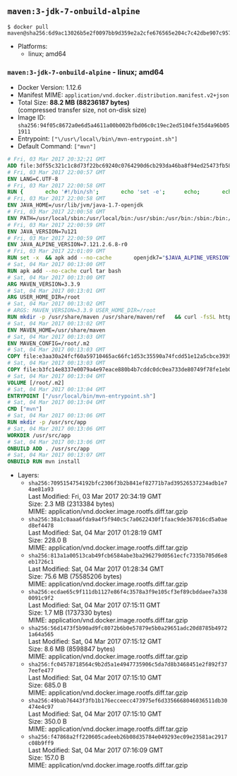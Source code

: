 ## `maven:3-jdk-7-onbuild-alpine`

```console
$ docker pull maven@sha256:6d9ac13026b5e2f0097bb9d359e2a2cfe676565e204c7c42dbe907c9573dc6ba
```

-	Platforms:
	-	linux; amd64

### `maven:3-jdk-7-onbuild-alpine` - linux; amd64

-	Docker Version: 1.12.6
-	Manifest MIME: `application/vnd.docker.distribution.manifest.v2+json`
-	Total Size: **88.2 MB (88236187 bytes)**  
	(compressed transfer size, not on-disk size)
-	Image ID: `sha256:94f05c8672a0e6d5a4611a00b002bfbd06c0c19ec2ed5104fe35d4a96b051911`
-	Entrypoint: `["\/usr\/local\/bin\/mvn-entrypoint.sh"]`
-	Default Command: `["mvn"]`

```dockerfile
# Fri, 03 Mar 2017 20:32:21 GMT
ADD file:3df55c321c1c8d73f22bc69240c0764290d6cb293da46ba8f94ed25473fb5853 in / 
# Fri, 03 Mar 2017 22:00:57 GMT
ENV LANG=C.UTF-8
# Fri, 03 Mar 2017 22:00:58 GMT
RUN { 		echo '#!/bin/sh'; 		echo 'set -e'; 		echo; 		echo 'dirname "$(dirname "$(readlink -f "$(which javac || which java)")")"'; 	} > /usr/local/bin/docker-java-home 	&& chmod +x /usr/local/bin/docker-java-home
# Fri, 03 Mar 2017 22:00:58 GMT
ENV JAVA_HOME=/usr/lib/jvm/java-1.7-openjdk
# Fri, 03 Mar 2017 22:00:58 GMT
ENV PATH=/usr/local/sbin:/usr/local/bin:/usr/sbin:/usr/bin:/sbin:/bin:/usr/lib/jvm/java-1.7-openjdk/jre/bin:/usr/lib/jvm/java-1.7-openjdk/bin
# Fri, 03 Mar 2017 22:00:59 GMT
ENV JAVA_VERSION=7u121
# Fri, 03 Mar 2017 22:00:59 GMT
ENV JAVA_ALPINE_VERSION=7.121.2.6.8-r0
# Fri, 03 Mar 2017 22:01:09 GMT
RUN set -x 	&& apk add --no-cache 		openjdk7="$JAVA_ALPINE_VERSION" 	&& [ "$JAVA_HOME" = "$(docker-java-home)" ]
# Sat, 04 Mar 2017 00:13:00 GMT
RUN apk add --no-cache curl tar bash
# Sat, 04 Mar 2017 00:13:00 GMT
ARG MAVEN_VERSION=3.3.9
# Sat, 04 Mar 2017 00:13:01 GMT
ARG USER_HOME_DIR=/root
# Sat, 04 Mar 2017 00:13:02 GMT
# ARGS: MAVEN_VERSION=3.3.9 USER_HOME_DIR=/root
RUN mkdir -p /usr/share/maven /usr/share/maven/ref   && curl -fsSL http://apache.osuosl.org/maven/maven-3/$MAVEN_VERSION/binaries/apache-maven-$MAVEN_VERSION-bin.tar.gz     | tar -xzC /usr/share/maven --strip-components=1   && ln -s /usr/share/maven/bin/mvn /usr/bin/mvn
# Sat, 04 Mar 2017 00:13:02 GMT
ENV MAVEN_HOME=/usr/share/maven
# Sat, 04 Mar 2017 00:13:03 GMT
ENV MAVEN_CONFIG=/root/.m2
# Sat, 04 Mar 2017 00:13:03 GMT
COPY file:e3aa30a24fcf60a59710465ac66fc1d53c35590a74fcdd51e12a5cbce393904b in /usr/local/bin/mvn-entrypoint.sh 
# Sat, 04 Mar 2017 00:13:03 GMT
COPY file:b3fc14e8337e0079a4e97eace880b4b7cddc0dc0ea733de80749f78fe1eb089a in /usr/share/maven/ref/ 
# Sat, 04 Mar 2017 00:13:04 GMT
VOLUME [/root/.m2]
# Sat, 04 Mar 2017 00:13:04 GMT
ENTRYPOINT ["/usr/local/bin/mvn-entrypoint.sh"]
# Sat, 04 Mar 2017 00:13:04 GMT
CMD ["mvn"]
# Sat, 04 Mar 2017 00:13:06 GMT
RUN mkdir -p /usr/src/app
# Sat, 04 Mar 2017 00:13:06 GMT
WORKDIR /usr/src/app
# Sat, 04 Mar 2017 00:13:06 GMT
ONBUILD ADD . /usr/src/app
# Sat, 04 Mar 2017 00:13:07 GMT
ONBUILD RUN mvn install
```

-	Layers:
	-	`sha256:7095154754192bfc2306f3b2b841ef82771b7ad39526537234adb1e74ae81a93`  
		Last Modified: Fri, 03 Mar 2017 20:34:19 GMT  
		Size: 2.3 MB (2313384 bytes)  
		MIME: application/vnd.docker.image.rootfs.diff.tar.gzip
	-	`sha256:38a1c0aaa6fda9a4f5f940c5c7a0622430f1faac9de367016cd5a0aed8ef4478`  
		Last Modified: Sat, 04 Mar 2017 01:28:19 GMT  
		Size: 228.0 B  
		MIME: application/vnd.docker.image.rootfs.diff.tar.gzip
	-	`sha256:813a1a00513cab49fcb6584abe3ba296279d0561ecfc7335b705d6e8eb1726c1`  
		Last Modified: Sat, 04 Mar 2017 01:28:34 GMT  
		Size: 75.6 MB (75585206 bytes)  
		MIME: application/vnd.docker.image.rootfs.diff.tar.gzip
	-	`sha256:ecdae65c9f111db1127e86f4c3578a3f9e105cf3ef89cbddaee7a3380091c9f2`  
		Last Modified: Sat, 04 Mar 2017 07:15:11 GMT  
		Size: 1.7 MB (1737330 bytes)  
		MIME: application/vnd.docker.image.rootfs.diff.tar.gzip
	-	`sha256:56d1473f5b90ad9fc8072b6b0e57879e5b0a29651adc20d8785b49721a64a565`  
		Last Modified: Sat, 04 Mar 2017 07:15:12 GMT  
		Size: 8.6 MB (8598847 bytes)  
		MIME: application/vnd.docker.image.rootfs.diff.tar.gzip
	-	`sha256:fc04578718564c9b2d5a1e4947735906c5da7d8b3468451e2f892f377eefe477`  
		Last Modified: Sat, 04 Mar 2017 07:15:10 GMT  
		Size: 685.0 B  
		MIME: application/vnd.docker.image.rootfs.diff.tar.gzip
	-	`sha256:49bab76443f3fb1b176ecceecc473975ef6d3356668046036511db30474e4c97`  
		Last Modified: Sat, 04 Mar 2017 07:15:10 GMT  
		Size: 350.0 B  
		MIME: application/vnd.docker.image.rootfs.diff.tar.gzip
	-	`sha256:f47868a2ff220605cadeeb26b08d35784e049293ec09e23581ac2917c08b9ff9`  
		Last Modified: Sat, 04 Mar 2017 07:16:09 GMT  
		Size: 157.0 B  
		MIME: application/vnd.docker.image.rootfs.diff.tar.gzip
